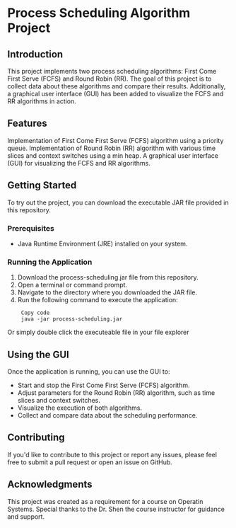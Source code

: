 # Process Scheduling Algorithm Project
## Introduction
This project implements two process scheduling algorithms: First Come First Serve (FCFS) and Round Robin (RR). The goal of this project is to collect data about these algorithms and compare their results. Additionally, a graphical user interface (GUI) has been added to visualize the FCFS and RR algorithms in action.

## Features
Implementation of First Come First Serve (FCFS) algorithm using a priority queue.
Implementation of Round Robin (RR) algorithm with various time slices and context switches using a min heap.
A graphical user interface (GUI) for visualizing the FCFS and RR algorithms.

## Getting Started
To try out the project, you can download the executable JAR file provided in this repository.

### Prerequisites
- Java Runtime Environment (JRE) installed on your system.

### Running the Application
1. Download the process-scheduling.jar file from this repository.
2. Open a terminal or command prompt.
3. Navigate to the directory where you downloaded the JAR file.
4. Run the following command to execute the application:
   ```shell
    Copy code
    java -jar process-scheduling.jar
Or simply double click the executeable file in your file explorer

## Using the GUI
Once the application is running, you can use the GUI to:

- Start and stop the First Come First Serve (FCFS) algorithm.
- Adjust parameters for the Round Robin (RR) algorithm, such as time slices and context switches.
- Visualize the execution of both algorithms.
- Collect and compare data about the scheduling performance.

## Contributing
If you'd like to contribute to this project or report any issues, please feel free to submit a pull request or open an issue on GitHub.

## Acknowledgments
This project was created as a requirement for a course on Operatin Systems.
Special thanks to the Dr. Shen the course instructor for guidance and support.
